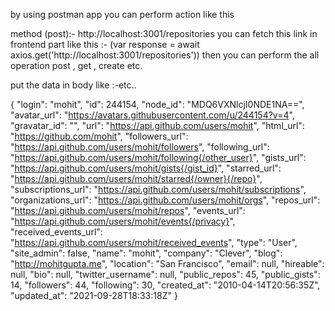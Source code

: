 by using postman app you can perform action like this 

method (post):-   http://localhost:3001/repositories  you can fetch this link in frontend part like this :- (var response = await axios.get('http://localhost:3001/repositories')) then 
 you can perform the all operation post , get , create etc.


  put the data in body like :-etc..
  
  {
  "login": "mohit",
  "id": 244154,
  "node_id": "MDQ6VXNlcjI0NDE1NA==",
  "avatar_url": "https://avatars.githubusercontent.com/u/244154?v=4",
  "gravatar_id": "",
  "url": "https://api.github.com/users/mohit",
  "html_url": "https://github.com/mohit",
  "followers_url": "https://api.github.com/users/mohit/followers",
  "following_url": "https://api.github.com/users/mohit/following{/other_user}",
  "gists_url": "https://api.github.com/users/mohit/gists{/gist_id}",
  "starred_url": "https://api.github.com/users/mohit/starred{/owner}{/repo}",
  "subscriptions_url": "https://api.github.com/users/mohit/subscriptions",
  "organizations_url": "https://api.github.com/users/mohit/orgs",
  "repos_url": "https://api.github.com/users/mohit/repos",
  "events_url": "https://api.github.com/users/mohit/events{/privacy}",
  "received_events_url": "https://api.github.com/users/mohit/received_events",
  "type": "User",
  "site_admin": false,
  "name": "mohit",
  "company": "Clever",
  "blog": "http://mohitgupta.me",
  "location": "San Francisco",
  "email": null,
  "hireable": null,
  "bio": null,
  "twitter_username": null,
  "public_repos": 45,
  "public_gists": 14,
  "followers": 44,
  "following": 30,
  "created_at": "2010-04-14T20:56:35Z",
  "updated_at": "2021-09-28T18:33:18Z"
}
